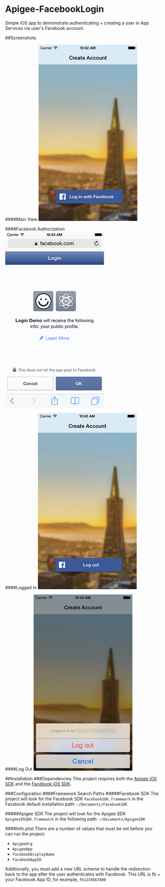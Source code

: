 Apigee-FacebookLogin
====================

Simple iOS app to demonstrate authenticating + creating a user in App Services via user's Facebook account.

##Screenshots

####Main View
![Main View](https://raw.githubusercontent.com/jeremyanticouni/Apigee-FacebookLogin/master/FacebookLogin/FacebookLogin-Screenshot-1.png) 


####Facebook Authorization
![Facebook Authorization](https://raw.githubusercontent.com/jeremyanticouni/Apigee-FacebookLogin/master/FacebookLogin/FacebookLogin-Screenshot-2.png) 

####Logged In
![Logged In](https://raw.githubusercontent.com/jeremyanticouni/Apigee-FacebookLogin/master/FacebookLogin/FacebookLogin-Screenshot-3.png) 

####Log Out
![Logout](https://raw.githubusercontent.com/jeremyanticouni/Apigee-FacebookLogin/master/FacebookLogin/FacebookLogin-Screenshot-4.png)

##Installation
###Dependencies
This project requires both the [Apigee iOS SDK](https://github.com/apigee/apigee-ios-sdk) and the [Facebook iOS SDK](https://developers.facebook.com/docs/ios).

###Configuration
####Framework Search Paths
#####Facebook SDK
The project will look for the Facebook SDK `FacebookSDK.framework` in the Facebook default installation path: `~/Documents/FacebookSDK`

#####Apigee SDK
The project will look for the Apigee SDK `ApigeeiOSSDK.framework` in the following path: `~/Documents/ApigeeSDK`

####Info.plist
There are a number of values that must be set before you can run the project:

* `ApigeeOrg`
* `ApigeeApp`
* `FacebookDisplayName`
* `FacebookAppID`

Additionally, you must add a new URL scheme to handle the redirection back to the app after the user authenticates with Facebook. This URL is fb + your Facebook App ID, for example, `fb1234567890`